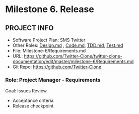 # Milestone 6. Release

## PROJECT INFO

- Software Project Plan: SMS Twitter
- Other Roles: [Design.md](https://github.com/Twitter-Clone/twitter-clone-documentation/blob/master/milestone-6/Design.md) , [Code.md](https://github.com/Twitter-Clone/twitter-clone-documentation/blob/master/milestone-6/Code.md), [TDD.md](https://github.com/Twitter-Clone/twitter-clone-documentation/blob/master/milestone-6/TDD.md), [Test.md](https://github.com/Twitter-Clone/twitter-clone-documentation/blob/master/milestone-6/Test.md)
- File: Milestone-6/Requirements.md
- URL: https://github.com/Twitter-Clone/twitter-clone-documentation/edit/master/milestone-6/Requirements.md 
- Git Repo: https://github.com/Twitter-Clone

### Role: Project Manager - Requirements

Goal: Issues Review

* Acceptance criteria
* Release checkpoint
